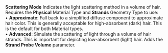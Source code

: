 <tr>
<td><strong>Scattering Mode</strong></td>
<td>Indicates the light scattering method in a volume of hair. Requires the <strong>Physical</strong> Material Type and <strong>Strands</strong> Geometry Type to use:
<br/>&#8226; <strong>Approximate</strong>: Fall back to a simplified diffuse component to approximate hair color. This is generally acceptable for high-absorbent (dark) hair. This is the default for both Material types.
<br/>&#8226; <strong>Advanced</strong>: Simulate the scattering of light through a volume of hair strands. This is important for depicting low-absorbent (light) hair. Adds the <strong>Strand Probe Volume</strong> parameter.</td>
</tr>
